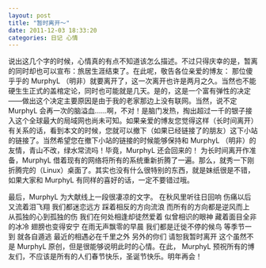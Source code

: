 ```yaml
---
layout: post 
title: "暂时离开～"
date: 2011-12-03 18:33:20
categories: 日记 心情
---
```


说出这几个字的时候，心情真的有点不知道该怎么描述。不过只得庆幸的是，暂离的同时却也可以宣布：旅居生涯结束了。在此呢，敬告各位亲爱的博友：
那位傻乎乎的 MurphyL （明非）就要离开了，这一次离开也许是两月之久。当然也不能硬生生正式的盖棺定论，同时也可能就是几天。是的，这是一个富有弹性的决定——做出这个决定主要原因是由于我的老家那边上没有联网。当然，说不定 MurphyL 会再一次的脑溢血......啊，不对！是脑门发热，掏出超过一千的银子接入这个全球最大的局域网也尚未可知。如果亲爱的博友您觉得这样（长时间离开）有关系的话，看到本文的时候，您就可以撤下（如果已经链接了的朋友）这下小站的链接了。当然希望您在撤下小站的链接的时候能够保持和 MurphyL （明非）的友情，青山不改，绿水常流吗！毕竟，MurphyL 还会回来的！
为长时间离开作准备，MurphyL 借着现有的网络将所有的系统重新折腾了一遍。那么，就秀一下刚折腾完的（Linux）桌面了。其实也没有什么很特别的东西，就是妹纸很是不错，如果大家和 MurphyL 有同样的喜好的话，一定不要错过哦。

最后，MurphyL 为大献线上一段很凄凉的文字。
 在秋风里听往日回响
 伤痛以后又流着泪飞翔
 我们都迷恋远方
 踩着相反的方向流浪
 而所有的方向都是逆风而上
 从孤独的心到孤独的伤
 我们在何处相逢却徒然爱着
 似曾相识的眼神
 藏着面目全非的冰冷
 翅膀也变得安宁
 在雨无声飘零的早晨
 我们都是迁徙不停的候鸟
 等季节一到 就各自遁逃
 最近的相遇必在千里之外
 另外的你们 请恕我暂时离开
这个虽然不是 MurphyL 原创，但是很能够说明此时的心情。在此， MurphyL 预祝所有的博友们，不应该是所有的人们春节快乐，圣诞节快乐。明年再会！